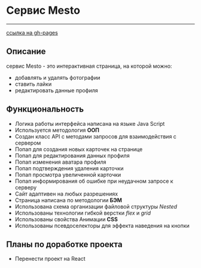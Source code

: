 # Сервис Mesto
***
[ссылка на gh-pages](https://nikolaymishaev.github.io/mesto/index.html)
## Описание
сервис Mesto - это интерактивная страница, на которой можно:
- добавлять и удалять фотографии
- ставить лайки
- редактировать данные профиля
## Функциональность
- Логика работы интерфейса написана на языке Java Script
- Используется методология __ООП__
- Создан класс API с методами запросов для взаимодействия с сервером
- Попап для создания новых карточек на странице
- Попап для редактирования данных профиля
- Попап изменения аватара профиля
- Попап подтверждения удаления карточки
- Попап просмотра увеличенной карточки
- Попап информирования об ошибке при неудачном запросе к серверу
- Сайт адаптивен на любых разрешениях
- Страница написана по методологии __БЭМ__
- Использована схема организации файловой структуры _Nested_
- Использованы технологии гибкой верстки _flex_ и _grid_
- Использованы свойства Анимации __CSS__
- Использованы псевдоселекторы для эффекта наведения на кнопки
## Планы по доработке проекта
- Перенести проект на React
